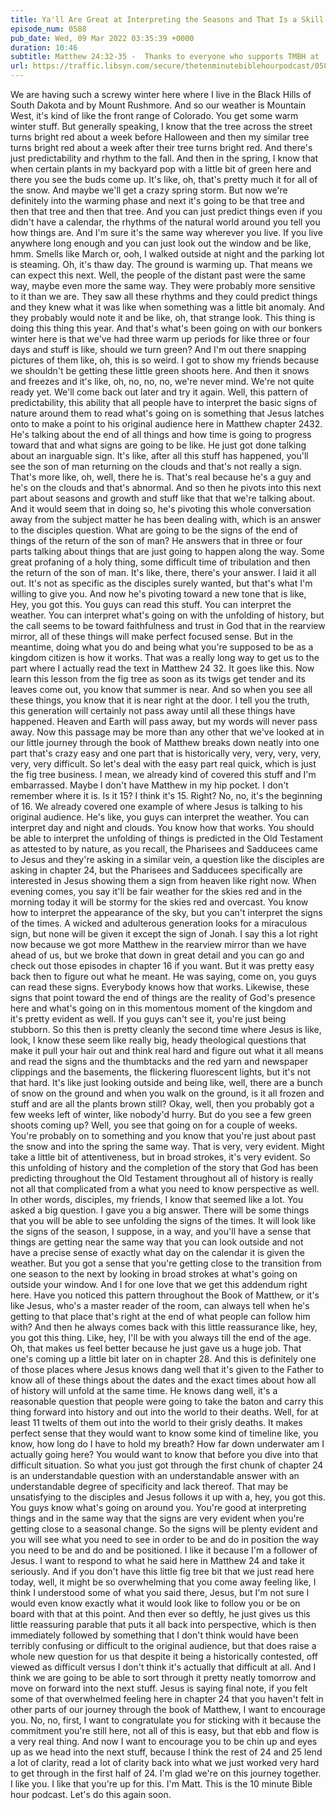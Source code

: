 ```yaml
---
title: Ya'll Are Great at Interpreting the Seasons and That Is a Skill That'll Come In Handy In the Unfolding of History
episode_num: 0588
pub_date: Wed, 09 Mar 2022 03:35:39 +0000
duration: 10:46
subtitle: Matthew 24:32-35 -  Thanks to everyone who supports TMBH at  You're the reason we can all do this together!  Music written and performed by .
url: https://traffic.libsyn.com/secure/thetenminutebiblehourpodcast/0588_-_Yall_Are_Great_at_Interpreting_the_Seasons_and_That_Is_a_Skill_Thatll_Come_In_Handy_In_the_Unfolding_of_History.mp3
---
```


 We are having such a screwy winter here where I live in the Black Hills of South Dakota and by Mount Rushmore. And so our weather is Mountain West, it's kind of like the front range of Colorado. You get some warm winter stuff. But generally speaking, I know that the tree across the street turns bright red about a week before Halloween and then my similar tree turns bright red about a week after their tree turns bright red. And there's just predictability and rhythm to the fall. And then in the spring, I know that when certain plants in my backyard pop with a little bit of green here and there you see the buds come up. It's like, oh, that's pretty much it for all of the snow. And maybe we'll get a crazy spring storm. But now we're definitely into the warming phase and next it's going to be that tree and then that tree and then that tree. And you can just predict things even if you didn't have a calendar, the rhythms of the natural world around you tell you how things are. And I'm sure it's the same way wherever you live. If you live anywhere long enough and you can just look out the window and be like, hmm. Smells like March or, ooh, I walked outside at night and the parking lot is steaming. Oh, it's thaw day. The ground is warming up. That means we can expect this next. Well, the people of the distant past were the same way, maybe even more the same way. They were probably more sensitive to it than we are. They saw all these rhythms and they could predict things and they knew what it was like when something was a little bit anomaly. And they probably would note it and be like, oh, that strange look. This thing is doing this thing this year. And that's what's been going on with our bonkers winter here is that we've had three warm up periods for like three or four days and stuff is like, should we turn green? And I'm out there snapping pictures of them like, oh, this is so weird. I got to show my friends because we shouldn't be getting these little green shoots here. And then it snows and freezes and it's like, oh, no, no, no, we're never mind. We're not quite ready yet. We'll come back out later and try it again. Well, this pattern of predictability, this ability that all people have to interpret the basic signs of nature around them to read what's going on is something that Jesus latches onto to make a point to his original audience here in Matthew chapter 2432. He's talking about the end of all things and how time is going to progress toward that and what signs are going to be like. He just got done talking about an inarguable sign. It's like, after all this stuff has happened, you'll see the son of man returning on the clouds and that's not really a sign. That's more like, oh, well, there he is. That's real because he's a guy and he's on the clouds and that's abnormal. And so then he pivots into this next part about seasons and growth and stuff like that that we're talking about. And it would seem that in doing so, he's pivoting this whole conversation away from the subject matter he has been dealing with, which is an answer to the disciples question. What are going to be the signs of the end of things of the return of the son of man? He answers that in three or four parts talking about things that are just going to happen along the way. Some great profaning of a holy thing, some difficult time of tribulation and then the return of the son of man. It's like, there, there's your answer. I laid it all out. It's not as specific as the disciples surely wanted, but that's what I'm willing to give you. And now he's pivoting toward a new tone that is like, Hey, you got this. You guys can read this stuff. You can interpret the weather. You can interpret what's going on with the unfolding of history, but the call seems to be toward faithfulness and trust in God that in the rearview mirror, all of these things will make perfect focused sense. But in the meantime, doing what you do and being what you're supposed to be as a kingdom citizen is how it works. That was a really long way to get us to the part where I actually read the text in Matthew 24 32. It goes like this. Now learn this lesson from the fig tree as soon as its twigs get tender and its leaves come out, you know that summer is near. And so when you see all these things, you know that it is near right at the door. I tell you the truth, this generation will certainly not pass away until all these things have happened. Heaven and Earth will pass away, but my words will never pass away. Now this passage may be more than any other that we've looked at in our little journey through the book of Matthew breaks down neatly into one part that's crazy easy and one part that is historically very, very, very, very, very, very difficult. So let's deal with the easy part real quick, which is just the fig tree business. I mean, we already kind of covered this stuff and I'm embarrassed. Maybe I don't have Matthew in my hip pocket. I don't remember where it is. Is it 15? I think it's 15. Right? No, no, it's the beginning of 16. We already covered one example of where Jesus is talking to his original audience. He's like, you guys can interpret the weather. You can interpret day and night and clouds. You know how that works. You should be able to interpret the unfolding of things is predicted in the Old Testament as attested to by nature, as you recall, the Pharisees and Sadducees came to Jesus and they're asking in a similar vein, a question like the disciples are asking in chapter 24, but the Pharisees and Sadducees specifically are interested in Jesus showing them a sign from heaven like right now. When evening comes, you say it'll be fair weather for the skies red and in the morning today it will be stormy for the skies red and overcast. You know how to interpret the appearance of the sky, but you can't interpret the signs of the times. A wicked and adulterous generation looks for a miraculous sign, but none will be given it except the sign of Jonah. I say this a lot right now because we got more Matthew in the rearview mirror than we have ahead of us, but we broke that down in great detail and you can go and check out those episodes in chapter 16 if you want. But it was pretty easy back then to figure out what he meant. He was saying, come on, you guys can read these signs. Everybody knows how that works. Likewise, these signs that point toward the end of things are the reality of God's presence here and what's going on in this momentous moment of the kingdom and it's pretty evident as well. If you guys can't see it, you're just being stubborn. So this then is pretty cleanly the second time where Jesus is like, look, I know these seem like really big, heady theological questions that make it pull your hair out and think real hard and figure out what it all means and read the signs and the thumbtacks and the red yarn and newspaper clippings and the basements, the flickering fluorescent lights, but it's not that hard. It's like just looking outside and being like, well, there are a bunch of snow on the ground and when you walk on the ground, is it all frozen and stuff and are all the plants brown still? Okay, well, then you probably got a few weeks left of winter, like nobody'd hurry. But do you see a few green shoots coming up? Well, you see that going on for a couple of weeks. You're probably on to something and you know that you're just about past the snow and into the spring the same way. That is very, very evident. Might take a little bit of attentiveness, but in broad strokes, it's very evident. So this unfolding of history and the completion of the story that God has been predicting throughout the Old Testament throughout all of history is really not all that complicated from a what you need to know perspective as well. In other words, disciples, my friends, I know that seemed like a lot. You asked a big question. I gave you a big answer. There will be some things that you will be able to see unfolding the signs of the times. It will look like the signs of the season, I suppose, in a way, and you'll have a sense that things are getting near the same way that you can look outside and not have a precise sense of exactly what day on the calendar it is given the weather. But you got a sense that you're getting close to the transition from one season to the next by looking in broad strokes at what's going on outside your window. And I for one love that we get this addendum right here. Have you noticed this pattern throughout the Book of Matthew, or it's like Jesus, who's a master reader of the room, can always tell when he's getting to that place that's right at the end of what people can follow him with? And then he always comes back with this little reassurance like, hey, you got this thing. Like, hey, I'll be with you always till the end of the age. Oh, that makes us feel better because he just gave us a huge job. That one's coming up a little bit later on in chapter 28. And this is definitely one of those places where Jesus knows dang well that it's given to the Father to know all of these things about the dates and the exact times about how all of history will unfold at the same time. He knows dang well, it's a reasonable question that people were going to take the baton and carry this thing forward into history and out into the world to their deaths. Well, for at least 11 twelts of them out into the world to their grisly deaths. It makes perfect sense that they would want to know some kind of timeline like, you know, how long do I have to hold my breath? How far down underwater am I actually going here? You would want to know that before you dive into that difficult situation. So what you just got through the first chunk of chapter 24 is an understandable question with an understandable answer with an understandable degree of specificity and lack thereof. That may be unsatisfying to the disciples and Jesus follows it up with a, hey, you got this. You guys know what's going on around you. You're good at interpreting things and in the same way that the signs are very evident when you're getting close to a seasonal change. So the signs will be plenty evident and you will see what you need to see in order to be and do in position the way you need to be and do and be positioned. I like it because I'm a follower of Jesus. I want to respond to what he said here in Matthew 24 and take it seriously. And if you don't have this little fig tree bit that we just read here today, well, it might be so overwhelming that you come away feeling like, I think I understood some of what you said there, Jesus, but I'm not sure I would even know exactly what it would look like to follow you or be on board with that at this point. And then ever so deftly, he just gives us this little reassuring parable that puts it all back into perspective, which is then immediately followed by something that I don't think would have been terribly confusing or difficult to the original audience, but that does raise a whole new question for us that despite it being a historically contested, off viewed as difficult versus I don't think it's actually that difficult at all. And I think we are going to be able to sort through it pretty neatly tomorrow and move on forward into the next stuff. Jesus is saying final note, if you felt some of that overwhelmed feeling here in chapter 24 that you haven't felt in other parts of our journey through the book of Matthew, I want to encourage you. No, no, first, I want to congratulate you for sticking with it because the commitment you're still here, not all of this is easy, but that ebb and flow is a very real thing. And now I want to encourage you to be chin up and eyes up as we head into the next stuff, because I think the rest of 24 and 25 lend a lot of clarity, read a lot of clarity back into what we just worked very hard to get through in the first half of 24. I'm glad we're on this journey together. I like you. I like that you're up for this. I'm Matt. This is the 10 minute Bible hour podcast. Let's do this again soon.
